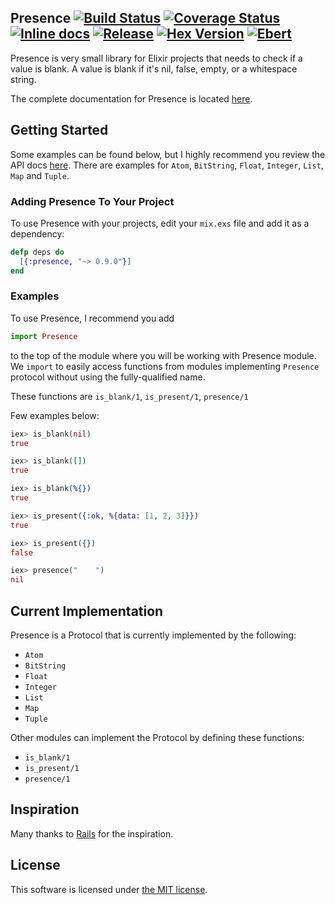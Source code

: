 ## Presence [![Build Status](https://travis-ci.org/wnuqui/presence.png?branch=master)](https://travis-ci.org/wnuqui/presence) [![Coverage Status](https://coveralls.io/repos/github/wnuqui/presence/badge.svg?branch=master)](https://coveralls.io/github/wnuqui/presence?branch=master) [![Inline docs](http://inch-ci.org/github/wnuqui/presence.svg)](http://inch-ci.org/github/wnuqui/presence) [![Release](http://img.shields.io/github/release/wnuqui/presence.svg)](https://github.com/wnuqui/presence/releases/latest) [![Hex Version](https://img.shields.io/hexpm/v/presence.svg "Hex Version")](https://hex.pm/packages/presence) [![Ebert](https://ebertapp.io/github/wnuqui/presence.svg)](https://ebertapp.io/github/wnuqui/presence)

Presence is very small library for Elixir projects that needs to check if a value is blank. A value is blank if it's nil, false, empty, or a whitespace string.

The complete documentation for Presence is located [here](https://hexdocs.pm/presence).

## Getting Started

Some examples can be found below, but I highly recommend you review the
API docs [here](https://hexdocs.pm/presence). There are examples for `Atom`, `BitString`, `Float`, `Integer`, `List`, `Map` and `Tuple`.

### Adding Presence To Your Project

To use Presence with your projects, edit your `mix.exs` file and add it as a dependency:

```elixir
defp deps do
  [{:presence, "~> 0.9.0"}]
end
```

### Examples

To use Presence, I recommend you add
```elixir
import Presence
```
to the top of the module where you will be working with Presence module. We `import` to easily access functions from modules implementing `Presence` protocol without using the fully-qualified name.

These functions are `is_blank/1`, `is_present/1`, `presence/1`

Few examples below:

```elixir
iex> is_blank(nil)
true
```

```elixir
iex> is_blank([])
true
```

```elixir
iex> is_blank(%{})
true
```

```elixir
iex> is_present({:ok, %{data: [1, 2, 3]}})
true
```

```elixir
iex> is_present({})
false
```

```elixir
iex> presence("    ")
nil
```

## Current Implementation

Presence is a Protocol that is currently implemented by the following:
- `Atom`
- `BitString`
- `Float`
- `Integer`
- `List`
- `Map`
- `Tuple`

Other modules can implement the Protocol by defining these functions:
- `is_blank/1`
- `is_present/1`
- `presence/1`

## Inspiration

Many thanks to [Rails](http://rubyonrails.org/) for the inspiration.

## License

This software is licensed under [the MIT license](LICENSE.md).
